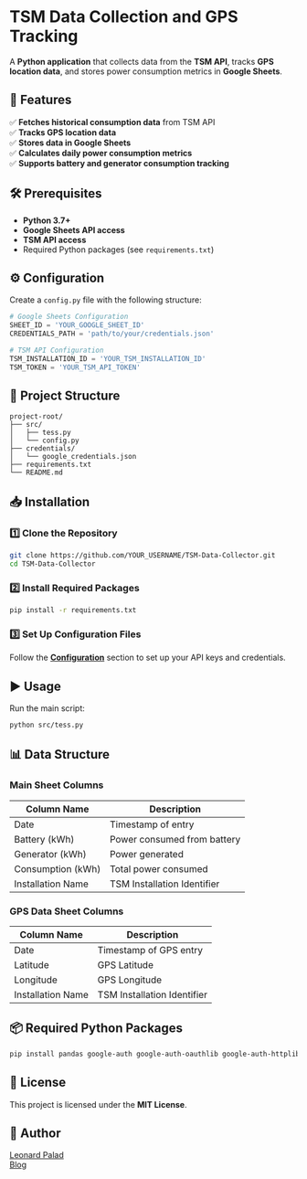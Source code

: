 # TSM Data Collection and GPS Tracking

A **Python application** that collects data from the **TSM API**, tracks **GPS location data**, and stores power consumption metrics in **Google Sheets**.

## 🚀 Features

✅ **Fetches historical consumption data** from TSM API  
✅ **Tracks GPS location data**  
✅ **Stores data in Google Sheets**  
✅ **Calculates daily power consumption metrics**  
✅ **Supports battery and generator consumption tracking**  

## 🛠 Prerequisites

- **Python 3.7+**
- **Google Sheets API access**
- **TSM API access**
- Required Python packages (see `requirements.txt`)

## ⚙️ Configuration

Create a `config.py` file with the following structure:

```python
# Google Sheets Configuration
SHEET_ID = 'YOUR_GOOGLE_SHEET_ID'
CREDENTIALS_PATH = 'path/to/your/credentials.json'

# TSM API Configuration
TSM_INSTALLATION_ID = 'YOUR_TSM_INSTALLATION_ID'
TSM_TOKEN = 'YOUR_TSM_API_TOKEN'
```

## 📂 Project Structure

```
project-root/
├── src/
│   ├── tess.py
│   └── config.py
├── credentials/
│   └── google_credentials.json
├── requirements.txt
└── README.md
```

## 📥 Installation

### 1️⃣ Clone the Repository

```bash
git clone https://github.com/YOUR_USERNAME/TSM-Data-Collector.git
cd TSM-Data-Collector
```

### 2️⃣ Install Required Packages

```bash
pip install -r requirements.txt
```

### 3️⃣ Set Up Configuration Files

Follow the **[Configuration](#-configuration)** section to set up your API keys and credentials.

## ▶️ Usage

Run the main script:

```bash
python src/tess.py
```

## 📊 Data Structure

### **Main Sheet Columns**

| Column Name       | Description                  |
|------------------|------------------------------|
| Date            | Timestamp of entry            |
| Battery (kWh)   | Power consumed from battery   |
| Generator (kWh) | Power generated               |
| Consumption (kWh) | Total power consumed        |
| Installation Name | TSM Installation Identifier |

### **GPS Data Sheet Columns**

| Column Name       | Description                  |
|------------------|------------------------------|
| Date            | Timestamp of GPS entry        |
| Latitude        | GPS Latitude                  |
| Longitude       | GPS Longitude                 |
| Installation Name | TSM Installation Identifier |

## 📦 Required Python Packages

```bash
pip install pandas google-auth google-auth-oauthlib google-auth-httplib2 google-api-python-client requests
```

## 📜 License

This project is licensed under the **MIT License**.

## 📌 Author

[Leonard Palad](https://www.linkedin.com/in/leonardspalad/)  
[Blog](https://www.cloudhermit.com.au/)
